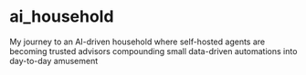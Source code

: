 # ai_household
My journey to an AI-driven household where self-hosted agents are becoming trusted advisors compounding small data-driven automations into day-to-day amusement

